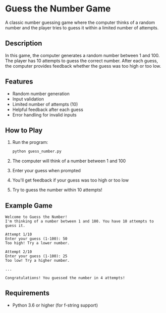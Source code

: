 # Guess the Number Game

A classic number guessing game where the computer thinks of a random number and the player tries to guess it within a limited number of attempts.

## Description

In this game, the computer generates a random number between 1 and 100. The player has 10 attempts to guess the correct number. After each guess, the computer provides feedback whether the guess was too high or too low.

## Features

- Random number generation
- Input validation
- Limited number of attempts (10)
- Helpful feedback after each guess
- Error handling for invalid inputs

## How to Play

1. Run the program:
   ```bash
   python guess_number.py
   ```

2. The computer will think of a number between 1 and 100
3. Enter your guess when prompted
4. You'll get feedback if your guess was too high or too low
5. Try to guess the number within 10 attempts!

## Example Game

```
Welcome to Guess the Number!
I'm thinking of a number between 1 and 100. You have 10 attempts to guess it.

Attempt 1/10
Enter your guess (1-100): 50
Too high! Try a lower number.

Attempt 2/10
Enter your guess (1-100): 25
Too low! Try a higher number.

...

Congratulations! You guessed the number in 4 attempts!
```

## Requirements

- Python 3.6 or higher (for f-string support) 